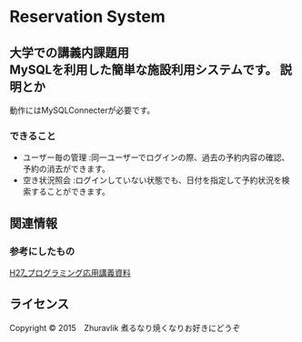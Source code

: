Reservation System
======================
大学での講義内課題用  
MySQLを利用した簡単な施設利用システムです。
説明とか
------
動作にはMySQLConnecterが必要です。

### できること ###
+   ユーザー毎の管理 :同一ユーザーでログインの際、過去の予約内容の確認、予約の消去ができます。
+   空き状況照会 :ログインしていない状態でも、日付を指定して予約状況を検索することができます。

関連情報
--------
### 参考にしたもの
[H27_プログラミング応用講義資料](https://docs.google.com/presentation/d/1CnXd8G8DlC4hqFQ8uU3oPnyFkWglZtlHFQV9pH3OeEE/edit#slide=id.g2a187d380_00)

ライセンス
----------
Copyright &copy; 2015　Zhuravlik
煮るなり焼くなりお好きにどうぞ
